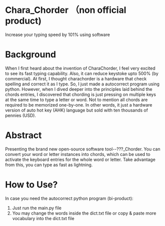 # Chara_Chorder （non official product)
Increase your typing speed by 101% using software 

# Background
When I first heard about the invention of CharaChorder, I feel very excited to see its fast typing capability.
Also, it can reduce keystoke upto 500% (by commercial). At first, I thought charachorder is a hardware that check spelling and correct it as I type. So, I just made a autocorrect program using python. However, when I dived deeper into the principles laid behind the chords entries, I discovered that chording is just pressing on multiple keys at the same time to type a letter or word. Not to mention all chords are required to be memorized one-by-one. In other words, it just a hardware version of auto hot key (AHK) language but sold with ten thousands of pennies (USD). 

# Abstract
Presenting the brand new open-source software tool--???_Chorder. You can convert your word or letter instances into chords, which can be used to activate the keyboard entries for the whole word or letter. Take advantage from this, you can type as fast as lightning.

# How to Use?



In case you need the autocorrect python program (bi-product):
1) Just run the main.py file
2) You may change the words inside the dict.txt file or copy & paste more vocabulary into the dict.txt file

